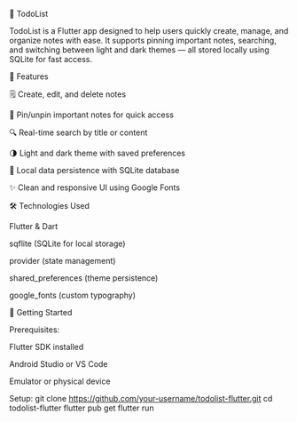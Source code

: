 📝 TodoList

TodoList is a Flutter app designed to help users quickly create, manage, and organize notes with ease. It supports pinning important notes, searching, and switching between light and dark themes — all stored locally using SQLite for fast access.


🌟 Features

🗒️ Create, edit, and delete notes

📌 Pin/unpin important notes for quick access

🔍 Real-time search by title or content

🌗 Light and dark theme with saved preferences

💾 Local data persistence with SQLite database

✨ Clean and responsive UI using Google Fonts


🛠️ Technologies Used

Flutter & Dart

sqflite (SQLite for local storage)

provider (state management)

shared_preferences (theme persistence)

google_fonts (custom typography)


🚀 Getting Started

Prerequisites:

Flutter SDK installed

Android Studio or VS Code

Emulator or physical device


Setup:
git clone https://github.com/your-username/todolist-flutter.git
cd todolist-flutter
flutter pub get
flutter run
